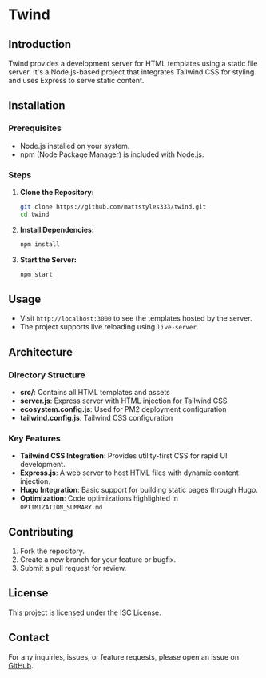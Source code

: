 # Twind

## Introduction
Twind provides a development server for HTML templates using a static file server. It's a Node.js-based project that integrates Tailwind CSS for styling and uses Express to serve static content.

## Installation

### Prerequisites
- Node.js installed on your system.
- npm (Node Package Manager) is included with Node.js.
  
### Steps
1. **Clone the Repository:**
   ```bash
   git clone https://github.com/mattstyles333/twind.git
   cd twind
   ```

2. **Install Dependencies:**
   ```bash
   npm install
   ```

3. **Start the Server:**
   ```bash
   npm start
   ```

## Usage
- Visit `http://localhost:3000` to see the templates hosted by the server.
- The project supports live reloading using `live-server`.

## Architecture

### Directory Structure
- **src/**: Contains all HTML templates and assets
- **server.js**: Express server with HTML injection for Tailwind CSS
- **ecosystem.config.js**: Used for PM2 deployment configuration
- **tailwind.config.js**: Tailwind CSS configuration

### Key Features
- **Tailwind CSS Integration**: Provides utility-first CSS for rapid UI development.
- **Express.js**: A web server to host HTML files with dynamic content injection.
- **Hugo Integration**: Basic support for building static pages through Hugo.
- **Optimization**: Code optimizations highlighted in `OPTIMIZATION_SUMMARY.md`

## Contributing
1. Fork the repository.
2. Create a new branch for your feature or bugfix.
3. Submit a pull request for review.

## License
This project is licensed under the ISC License.

## Contact
For any inquiries, issues, or feature requests, please open an issue on [GitHub](https://github.com/mattstyles333/twind/issues).

